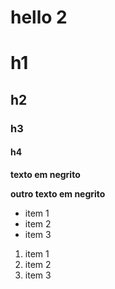 # hello 2

# h1
## h2
### h3
#### h4


**texto em negrito**

__outro texto em negrito__

* item 1
* item 2
* item 3

1. item 1
2. item 2
3. item 3

